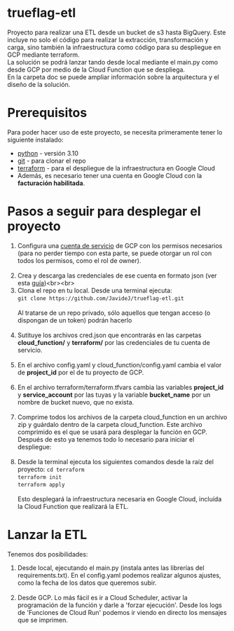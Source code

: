 # trueflag-etl
Proyecto para realizar una ETL desde un bucket de s3 hasta BigQuery. Este incluye no solo el código para realizar la extracción, transformación y carga, sino también la infraestructura como código para su despliegue en GCP mediante terraform.<br>
La solución se podrá lanzar tando desde local mediante el main.py como desde GCP por medio de la Cloud Function que se despliega.<br>
En la carpeta doc se puede ampliar información sobre la arquitectura y el diseño de la solución.

# Prerequisitos
Para poder hacer uso de este proyecto, se necesita primeramente tener lo siguiente instalado:<br>
- [python]('https://www.python.org/downloads/') - versión 3.10
- [git]('https://git-scm.com/downloads') - para clonar el repo
- [terraform]('https://developer.hashicorp.com/terraform/tutorials/aws-get-started/install-cli') - para el despliegue de la infraestructura en Google Cloud
- Además, es necesario tener una cuenta en Google Cloud con la **facturación habilitada**.

# Pasos a seguir para desplegar el proyecto
1. Configura una [cuenta de servicio]('https://console.cloud.google.com/iam-admin/serviceaccounts') de GCP con los permisos necesarios (para no perder tiempo con esta parte, se puede otorgar un rol con todos los permisos, como el rol de owner).<br><br>
2. Crea y descarga las credenciales de ese cuenta en formato json (ver esta [guía]('https://cloud.google.com/iam/docs/keys-create-delete?hl=es-419#iam-service-account-keys-create-console'))<br><br>
3. Clona el repo en tu local. Desde una terminal ejecuta:<br>
`git clone https://github.com/JavideJ/trueflag-etl.git`<br><br>
Al tratarse de un repo privado, sólo aquellos que tengan acceso (o dispongan de un token) podrán hacerlo<br><br>
4. Sutituye los archivos cred.json que encontrarás en las carpetas **cloud_function/** y **terraform/** por las credenciales de tu cuenta de servicio.<br><br>
5. En el archivo config.yaml y cloud_function/config.yaml cambia el valor de **project_id** por el de tu proyecto de GCP.<br><br>
6. En el archivo terraform/terraform.tfvars cambia las variables **project_id** y **service_account** por las tuyas y la variable **bucket_name** por un nombre de bucket nuevo, que no exista.<br><br>
7. Comprime todos los archivos de la carpeta cloud_function en un archivo zip y guárdalo dentro de la carpeta cloud_function. Este archivo comprimido es el que se usará para desplegar la función en GCP.
   Después de esto ya tenemos todo lo necesario para iniciar el despliegue:<br><br>
8. Desde la terminal ejecuta los siguientes comandos desde la raíz del proyecto:
`cd terraform`<br>
`terraform init`<br>
`terraform apply`<br><br>
Esto desplegará la infraestructura necesaria en Google Cloud, incluída la Cloud Function que realizará la ETL.

# Lanzar la ETL
Tenemos dos posibilidades:
1. Desde local, ejecutando el main.py (instala antes las librerías del requirements.txt). En el config.yaml podemos realizar algunos ajustes, como la fecha de los datos que queremos subir.<br><br>
2. Desde GCP. Lo más fácil es ir a Cloud Scheduler, activar la programación de la función y darle a 'forzar ejecución'. Desde los logs de 'Funciones de Cloud Run' podemos ir viendo en directo los mensajes que se imprimen.
